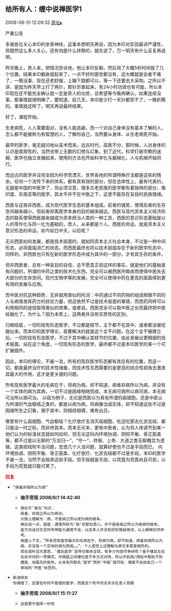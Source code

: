 ## 给所有人：缠中说禅医学1
2008-08-31 12:09:32
[原址▸](http://www.fxgan.com/chan_time/2008_07_12/1115.htm)



 严重公告
 
 多谢各位关心本ID的坐骨神经，这事本想明天再说，因为本ID对实验最讲严谨性，但既然这么多人关心，还有怕是什么转移的，就先说了，万一明天有什么反复再说明。
 
 昨天晚上，奇人来，把情况告诉他，他让本ID反躺，然后用了大概5秒时间按了几个位置，结果本ID翻身就起来了，一点不好的感觉都没有，这大概就是会者不难了，一晚没事，现在还老舒服，上蹦下跳都可以，等一下还要去大采购。之所以不讲，是因为昨天早上打了两针，那针厉害起来，有24小时功效也有可能，所以本ID现在还不能完全确认就一定是奇人的功劳，总希望等今晚再确认，如果连续没事，那事情就很明确了，要知道，前几天，本ID是少打一天针都受不了，一晚折腾的。事情就这样了，明天再说最终结果。
 
 好了，课程开始。
 
 
 生老病死，人人需要面对，没有人能逃避，而一个对自己身体没有基本了解的人，怎么都不能被称为有智慧的人，了解你自己，当然要从身体、从生老病死开始。
 
 最早的医学，毫无疑问地从巫术而来。远古时代，巫医不分，那时候，人对身体的认识是直观性的，当然也带上无数的幻想与幻象。到了近代，科学打破宗教的迷糊，医学也独立发展起来，使用的方法也开始科学化与器械化，人与机械开始同行。
 
 而远古的医学并没完全因为科学而湮灭，世界各地的所谓特殊疗法都是这些的残余。任何一个流传下来的体系，都有其有效的部分，但在总体性上，最有代表的，无疑是中国的中医学了，但必须注意，很多古老民族的医学都有着独特的部分，像印度、东南亚等的医学，其水平并不在中医之下，这里不能存在盲目的民族情绪。
 
 西医与这类非西医，成为现代医学生态的基本组成。前者的强势，使得后者的生存空间越来越小，但前者却离医学本身的目的越来越远。西医与现代资本主义经济形态的联系使得西医越来越成为资本统治人类的一种工具，西医的意识形态基础是以人的零件化与同一化为基础的，而人，从来都是个人，西医的命运，就是资本主义意识形态的命运，如今如日中天，以后呢？
 
 无论西医如何发展，都是技术层面的，就如同资本主义社会本身，不过是一种中间形态，必将面临消亡的状态。而西医最终也将以技术层面存在于新的医学形态中，同样的，非西医也只有在新的医学形态中成为其中的一部分，才有其生存的条件。
 
 但非西医者，总有一种盲目的自信，总不愿意正视这样的事实，就是他们的基础是有问题的，所谓的中药之类的技术化东西，完全可以被西医所吸收而使得中医失去大部分的生存空间。现代生物学等的发展，完全可以使得中药在更高的层面得到更有效的发展与应用。
 
 而中医对抗这种趋势，无非就用类似的托词：中药通过不同药物的组成根据不同的人与病情发挥药方的综合力量，但这依然不过是技术层面的事情，而西药同样可以利用相同的途径取得类似的效果，或者说，西医完全可以取中医之长而最终把中医给融化了。为什么？因为本质上，这两者并没有实质性的区别。
 
 归根结底，一切的现有形态医学，不过都是枝节，主干都不在其中，或者都没被挖掘出来。而本ID的医学理论，首要解决的就是这个主干问题。在这个主干被建立后，一切的现有形态医学，不过于其中确认其枝节的位置，由此发展出更精细的技术层面。站在这个角度，一切现有形态的医学，最终都不过是本ID医学的某一个可扩展插件。
 
 因此，本ID的理论，不废一法，所有的现存医学形态都有其应有的位置，而这一切，都是最终治疗的技术性储备，而技术性东西需要的是更高的综合性视角去激发其最大的作用，这才是更关键的问题。
 
 所有现有医学最大的毛病在于，将病为病，却不知道，病者非病所以为病，并没有一个实体的病为其病，一切不过是因缘相继而成，本无病可病所以病可病，本无病可治所以病可治。
 以癌为例子，无论是西医以为真有所谓的癌细胞，还是中医认为所谓的气血郁结之类的，都是以病为病，将病像当成实体，却不知道这些不过是因缘所生之幻象，捆于其中，则相续相缠，难有出日。
 
 哪里有什么癌细胞、气血郁结？化疗放疗去消灭癌细胞，吃这吃那去化淤去结，都只能治一时之标，而非终其本。而本无可本，更有中医者，认为将人体调节到某一他们认为的标准状态就如何如何，但无论这叫内环境协调、阴阳平衡、骨正筋柔等，都不过是以无聊的“万法归一”、“守一”、终极、上帝、大道之类无聊概念为逻辑，这类把戏吹牛没问题，忽悠几个人没问题，就算好使也不过是手段而已。
 内环境协调、阴阳平衡、骨正筋柔、化疗放疗、化淤去结都不过是手段，本ID的医学不废一法，当然不会抛弃这些手段。但手段就是手段，以究竟为究竟尚且可悲，以手段为究竟就只能可笑了。





<font color='red'>**回复**</font>


- ```
  “病者非病所以为病”
  ```
   - **袖手旁观 2008/9/1 14:42:40**
   - ```
     类似于‘者也’句式：
     病者，非病之所以为病也。
     大致上理解为：病，不是病之所以成为病的根本。
     再白话一点，就是：通常所称为‘病’的那玩意儿，并不是疾病之所以为疾病的根本。
     鉴于白话对文言的传神能力通常不足，以及本人并没有好好推敲用词，以上解释仅供参考。
     根据上下文，“所有现有医学最大的毛病在于，将病为病，却不知道，病者非病所以为病，并没有一个实体的病为其病……”，个人感觉上述理解与原文本意是相符的。
     现在就吵没大意思，‘缠氏医学’连导论都未全现，有多少内容可争辩呢？鉴于缠反左反右反中间的一贯模式，中西医之间缠也差不多方式对待，所以中批西/西批中都批不到缠医，纯属无的放失。从本系列取名‘医学’而非‘中医’就可知：缠是不会给自己一个单纯的‘中医’标签的。
     ```
- ```
  新浪网友
  你搞错了，这里在吵的不是缠的医学，而是这个吹牛的古天乐在丢人现眼
  ```
   - **袖手旁观 2008/9/1 15:11:27**
   - ```
     这就更不值得一吵啦
     ```
